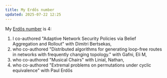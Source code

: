 ```yaml
---
title: My Erdős number
updated: 2025-07-22 12:25
---
```


My [Erdős number](https://en.wikipedia.org/wiki/Erd%C5%91s_number) is 4:

1. I co-authored "Adaptive Network Security Policies via Belief Aggregation and Rollout" with Dimitri Bertsekas,
2. who co-authored "Distributed algorithms for generating loop-free routes in networks with frequently changing topology." with Gafni, Eli M,
3. who co-authored "Musical Chairs" with Linial, Nathan,
4. who co-authored "Extremal problems on permutations under cyclic equivalence" with Paul Erdős

